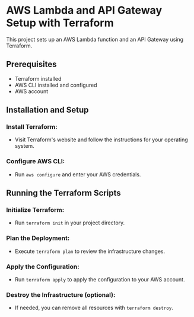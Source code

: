 # AWS Lambda and API Gateway Setup with Terraform
This project sets up an AWS Lambda function and an API Gateway using Terraform.

## Prerequisites
- Terraform installed
- AWS CLI installed and configured
- AWS account

## Installation and Setup
### Install Terraform:
- Visit Terraform's website and follow the instructions for your operating system.

### Configure AWS CLI:
- Run `aws configure` and enter your AWS credentials.

## Running the Terraform Scripts
### Initialize Terraform:
- Run `terraform init` in your project directory.

### Plan the Deployment:
- Execute `terraform plan` to review the infrastructure changes.

### Apply the Configuration:
- Run `terraform apply` to apply the configuration to your AWS account.

### Destroy the Infrastructure (optional):
- If needed, you can remove all resources with `terraform destroy`.
